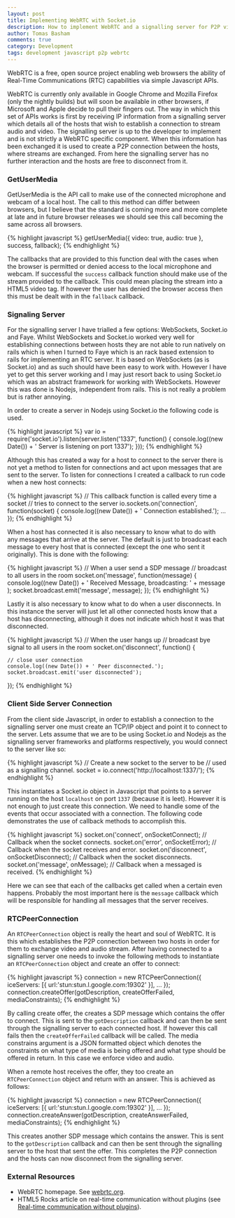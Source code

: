 ```yaml
---
layout: post
title: Implementing WebRTC with Socket.io
description: How to implement WebRTC and a signalling server for P2P videoconferencing.
author: Tomas Basham
comments: true
category: Development
tags: development javascript p2p webrtc
---
```

WebRTC is a free, open source project enabling web browsers the ability of
Real-Time Communications (RTC) capabilities via simple Javascript APIs.

WebRTC is currently only available in Google Chrome and Mozilla Firefox (only
the nightly builds) but will soon be available in other browsers, if Microsoft
and Apple decide to pull their fingers out. The way in which this set of APIs
works is first by receiving IP information from a signalling server which
details all of the hosts that wish to establish a connection to stream audio
and video. The signalling server is up to the developer to implement and is not
strictly a WebRTC specific component. When this information has been exchanged
it is used to create a P2P connection between the hosts, where streams are
exchanged. From here the signalling server has no further interaction and the
hosts are free to disconnect from it.

### GetUserMedia

GetUserMedia is the API call to make use of the connected microphone and webcam
of a local host. The call to this method can differ between browsers, but I
believe that the standard is coming more and more complete at late and in
future browser releases we should see this call becoming the same across all
browsers.

{% highlight javascript %}
  getUserMedia({ video: true, audio: true }, success, fallback);
{% endhighlight %}

The callbacks that are provided to this function deal with the cases when the
browser is permitted or denied access to the local microphone and webcam. If
successful the `success` callback function should make use of the stream
provided to the callback. This could mean placing the stream into a HTML5 video
tag. If however the user has denied the browser access then this must be dealt
with in the `fallback` callback.

### Signaling Server

For the signalling server I have trialled a few options: WebSockets, Socket.io
and Faye. Whilst WebSockets and Socket.io worked very well for establishing
connections between hosts they are not able to run natively on rails which is
when I turned to Faye which is an rack based extension to rails for
implementing an RTC server. It is based on WebSockets (as is Socket.io) and as
such should have been easy to work with. However I have yet to get this server
working and I may just resort back to using Socket.io which was an abstract
framework for working with WebSockets. However this was done is Nodejs,
independent from rails. This is not really a problem but is rather annoying.

In order to create a server in Nodejs using Socket.io the following code is
used.

{% highlight javascript %}
  var io = require('socket.io').listen(server.listen('1337', function() {
    console.log((new Date()) + ' Server is listening on port 1337');
  }));
{% endhighlight %}

Although this has created a way for a host to connect to the server there is
not yet a method to listen for connections and act upon messages that are sent
to the server. To listen for connections I created a callback to run code when
a new host connects:

{% highlight javascript %}
  // This callback function is called every time a socket
  // tries to connect to the server
  io.sockets.on('connection', function(socket) {
    console.log((new Date()) + ' Connection established.');
    ...
  });
{% endhighlight %}

When a host has connected it is also necessary to know what to do with any
messages that arrive at the server. The default is just to broadcast each
message to every host that is connected (except the one who sent it
originally). This is done with the following:

{% highlight javascript %}
  // When a user send a SDP message
  // broadcast to all users in the room
  socket.on('message', function(message) {
    console.log((new Date()) + ' Received Message, broadcasting: ' + message );
    socket.broadcast.emit('message', message);
  });
{% endhighlight %}

Lastly it is also necessary to know what to do when a user disconnects. In this
instance the server will just let all other connected hosts know that a host
has disconnecting, although it does not indicate which host it was that
disconnected.

{% highlight javascript %}
  // When the user hangs up
  // broadcast bye signal to all users in the room
  socket.on('disconnect', function() {

    // close user connection
    console.log((new Date()) + ' Peer disconnected.');
    socket.broadcast.emit('user disconnected');
  });
{% endhighlight %}

### Client Side Server Connection

From the client side Javascript, in order to establish a connection to the
signalling server one must create an TCP/IP object and point it to connect to
the server. Lets assume that we are to be using Socket.io and Nodejs as the
signalling server frameworks and platforms respectively, you would connect to
the server like so:

{% highlight javascript %}
  // Create a new socket to the server to be
  // used as a signalling channel.
  socket = io.connect('http://localhost:1337/');
{% endhighlight %}

This instantiates a Socket.io object in Javascript that points to a server
running on the host `localhost` on port `1337` (because it is leet). However it
is not enough to just create this connection. We need to handle some of the
events that occur associated with a connection. The following code demonstrates
the use of callback methods to accomplish this.

{% highlight javascript %}
  socket.on('connect', onSocketConnect); // Callback when the socket connects.
  socket.on('error', onSocketError); // Callback when the socket receives and error.
  socket.on('disconnect', onSocketDisconnect); // Callback when the socket disconnects.
  socket.on('message', onMessage); // Callback when a messaged is received.
{% endhighlight %}

Here we can see that each of the callbacks get called when a certain even
happens. Probably the most important here is the `message` callback which will
be responsible for handling all messages that the server receives.

### RTCPeerConnection

An `RTCPeerConnection` object is really the heart and soul of WebRTC. It is
this which establishes the P2P connection between two hosts in order for them
to exchange video and audio stream. After having connected to a signalling
server one needs to invoke the following methods to instantiate an
`RTCPeerConnection` object and create an offer to connect:

{% highlight javascript %}
  connection = new RTCPeerConnection({
    iceServers: [{ url:'stun:stun.l.google.com:19302' }],
    ...
  });
  connection.createOffer(gotDescription, createOfferFailed, mediaConstraints);
{% endhighlight %}

By calling create offer, the creates a SDP message which contains the offer to
connect. This is sent to the `gotDescription` callback and can then be sent
through the signalling server to each connected host. If however this call
fails then the `createOfferFailed` callback will be called. The media
constrains argument is a JSON formatted object which denotes the constraints on
what type of media is being offered and what type should be offered in return.
In this case we enforce video and audio.

When a remote host receives the offer, they too create an `RTCPeerConnection`
object and return with an answer. This is achieved as follows:

{% highlight javascript %}
  connection = new RTCPeerConnection({
    iceServers: [{ url:'stun:stun.l.google.com:19302' }],
    ...
  });
  connection.createAnswer(gotDescription, createAnswerFailed, mediaConstraints);
{% endhighlight %}

This creates another SDP message which contains the answer. This is sent to the
`gotDescription` callback and can then be sent through the signalling server to
the host that sent the offer. This completes the P2P connection and the hosts
can now disconnect from the signalling server.

### External Resources

* WebRTC homepage. See [webrtc.org](http://www.webrtc.org/).
* HTML5 Rocks article on real-time communication without plugins (see
  [Real-time communication without
  plugins](http://www.html5rocks.com/en/tutorials/webrtc/basics/)).
